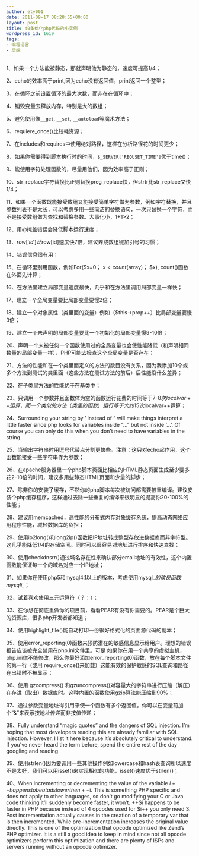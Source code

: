 ```yaml
---
author: ety001
date: 2011-09-17 08:28:55+00:00
layout: post
title: 40条优化php代码的小实例
wordpress_id: 1619
tags:
- 编程语言
- 后端
---
```


1、如果一个方法能被静态，那就声明他为静态的，速度可提高1/4；

2、echo的效率高于print,因为echo没有返回值，print返回一个整型；

3、在循环之前设置循环的最大次数，而非在在循环中；

4、销毁变量去释放内存，特别是大的数组；

5、避免使用像`__get`, `__set`, `__autoload`等魔术方法；

6、requiere_once()比较耗资源；
<!-- more -->
7、在includes和requires中使用绝对路径，这样在分析路径花的时间更少；

8、如果你需要得到脚本执行时的时间，`$_SERVER['REQUSET_TIME']`优于time()；

9、能使用字符处理函数的，尽量用他们，因为效率高于正则；

10、str_replace字符替换比正则替换preg_replace快，但strtr比str_replace又快1/4；

11、如果一个函数既能接受数组又能接受简单字符做为参数，例如字符替换，并且参数列表不是太长，可以考虑多用一些简洁的替换语句，一次只替换一个字符，而不是接受数组做为查找和替换参数。大事化小，1+1>2；

12、用@掩盖错误会降低脚本运行速度；

13、$row['id']比$row[id]速度快7倍，建议养成数组键加引号的习惯；

14、错误信息很有用；

15、在循环里别用函数，例如For($x=0； $x < count($array)； $x), count()函数在外面先计算；

16、在方法里建立局部变量速度最快，几乎和在方法里调用局部变量一样快；

17、建立一个全局变量要比局部变量要慢2倍；

18、建立一个对象属性（类里面的变量）例如（$this->prop++）比局部变量要慢3倍；

19、建立一个未声明的局部变量要比一个初始化的局部变量慢9-10倍；

20、声明一个未被任何一个函数使用过的全局变量也会使性能降低（和声明相同数量的局部变量一样），PHP可能去检查这个全局变量是否存在；

21、方法的性能和在一个类里面定义的方法的数目没有关系，因为我添加10个或多个方法到测试的类里面（这些方法在测试方法的前后）后性能没什么差异；

22、在子类里方法的性能优于在基类中；

23、只调用一个参数并且函数体为空的函数运行花费的时间等于7-8次$localvar++运算，而一个类似的方法（类里的函数）运行等于大约15次$localvar++运算；

24、Surrounding your string by ‘ instead of ” will make things interpret a little faster since php looks for variables inside “…” but not inside ‘…’. Of course you can only do this when you don’t need to have variables in the string.

25、当输出字符串时用逗号代替点分割更快些。注意：这只对echo起作用，这个函数能接受一些字符串作为参数；

26、在apache服务器里一个php脚本页面比相应的HTML静态页面生成至少要多花2-10倍的时间，建议多用些静态HTML页面和少量的脚步；

27、除非你的安装了缓存，不然你的php脚本每次被访问都需要被重编译。建议安装个php缓存程序，这样通过去除一些重复的编译来很明显的提高你20-100%的性能；

28、建议用memcached，高性能的分布式内存对象缓存系统，提高动态网络应用程序性能，减轻数据库的负担；

29、使用ip2long()和long2ip()函数把IP地址转成整型存放进数据库而非字符型。这几乎能降低1/4的存储空间。同时可以很容易对地址进行排序和快速查找；

30、使用checkdnsrr()通过域名存在性来确认部分email地址的有效性，这个内置函数能保证每一个的域名对应一个IP地址；

31、如果你在使用php5和mysql4.1以上的版本，考虑使用mysql_*的改良函数mysqli_*；

32、试着喜欢使用三元运算符（？：）；

33、在你想在彻底重做你的项目前，看看PEAR有没有你需要的。PEAR是个巨大的资源库，很多php开发者都知道；

34、使用highlight_file()能自动打印一份很好格式化的页面源代码的副本；

35、使用error_reporting(0)函数来预防潜在的敏感信息显示给用户。理想的错误报告应该被完全禁用在php.ini文件里。可是 如果你在用一个共享的虚拟主机，php.ini你不能修改，那么你最好添加error_reporting(0)函数，放在每个脚本文件的第一行（或用 require_once()来加载）这能有效的保护敏感的SQL查询和路径在出错时不被显示；

36、使用 gzcompress() 和gzuncompress()对容量大的字符串进行压缩（解压）在存进（取出）数据库时。这种内置的函数使用gzip算法能压缩到90%；

37、通过参数变量地址得引用来使一个函数有多个返回值。你可以在变量前加个“&”来表示按地址传递而非按值传递；

38、Fully understand “magic quotes” and the dangers of SQL injection. I’m hoping that most developers reading this are already familiar with SQL injection. However, I list it here because it’s absolutely critical to understand. If you’ve never heard the term before, spend the entire rest of the day googling and reading.

39、使用strlen()因为要调用一些其他操作例如lowercase和hash表查询所以速度不是太好，我们可以用isset()来实现相似的功能，isset()速度优于strlen()；

40、When incrementing or decrementing the value of the variable $i++ happens to be a tad slower then ++$i. This is something PHP specific and does not apply to other languages, so don’t go modifying your C or Java code thinking it’ll suddenly become faster, it won’t. ++$i happens to be faster in PHP because instead of 4 opcodes used for $i++ you only need 3. Post incrementation actually causes in the creation of a temporary var that is then incremented. While pre-incrementation increases the original value directly. This is one of the optimization that opcode optimized like Zend’s PHP optimizer. It is a still a good idea to keep in mind since not all opcode optimizers perform this optimization and there are plenty of ISPs and servers running without an opcode optimizer.

